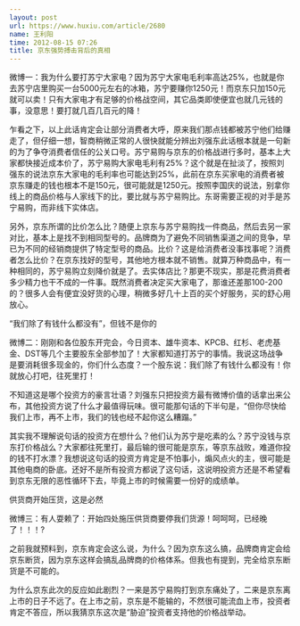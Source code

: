 ```yaml
---
layout: post
url: https://www.huxiu.com/article/2680
name: 王利阳
time: 2012-08-15 07:26
title: 京东强势搏击背后的真相
---
```

微博一：我为什么要打苏宁大家电？因为苏宁大家电毛利率高达25%，也就是你去苏宁店里购买一台5000元左右的冰箱，苏宁要赚你1250元！而京东只加150元就可以卖！只有大家电才有足够的价格战空间，其它品类即使便宜也就几元钱的事，没意思！要打就几百几百元的降！

乍看之下，以上此话肯定会让部分消费者大呼，原来我们那点钱都被苏宁他们给赚走了，但仔细一想，智商稍微正常的人很快就能分辨出刘强东此话根本就是一句新的为了争夺消费者信任的公关口号。苏宁易购与京东的价格战进行多时，基本上大家都快接近成本价了，苏宁易购大家电毛利有25%？这个就是在扯淡了，按照刘强东的说法京东大家电的毛利率也可能达到25%，此前在京东买家电的消费者被京东赚走的钱也根本不是150元，很可能就是1250元。按照李国庆的说法，别拿你线上的商品价格与人家线下的比，要比就与苏宁易购比。东哥需要正视的对手是苏宁易购，而非线下实体店。

另外，京东所谓的比价怎么比？随便上京东与苏宁易购找一件商品，然后去另一家对比，基本上是找不到相同型号的。品牌商为了避免不同销售渠道之间的竞争，早已为不同的经销商提供了特定型号的商品。比价？这是给消费者没事找事呢？消费者怎么比价？在京东找好的型号，其他地方根本就不销售。就算万种商品中，有一种相同的，苏宁易购立刻降价就是了。去实体店比？那更不现实，那是花费消费者多少精力也干不成的一件事。既然消费者决定买大家电了，那谁还差那100-200的？很多人会有便宜没好货的心理，稍微多好几十上百的买个好服务，买的舒心用放心。

“我们除了有钱什么都没有”，但钱不是你的

微博二：刚刚和各位股东开完会，今日资本、雄牛资本、KPCB、红杉、老虎基金、DST等几个主要股东全部参加了！大家都知道打苏宁的事情。我说这场战争是要消耗很多现金的，你们什么态度？一个股东说：我们除了有钱什么都没有！你就放心打吧，往死里打！

不知道这是哪个投资方的豪言壮语？刘强东只把投资方最有微博价值的话拿出来公布，其他投资方说了什么才最值得玩味。很可能那句话的下半句是，“但你尽快给我们上市，再不上市，我们的钱也经不起你这么糟蹋。”

其实我不理解说句话的投资方在想什么？他们认为苏宁是吃素的么？苏宁没钱与京东打价格战么？大家都往死里打，最后输的很可能是京东，等京东战败，难道你投的钱不打水漂？我想说这句话的投资方肯定是不怕事小，煽风点火的主，很可能是其他电商的卧底。还好不是所有投资方都说了这句话，这说明投资方还是不希望看到京东无限的恶性循环下去，毕竟上市的时候需要一份好的成绩单。

供货商开始压货，这是必然

微博三：有人耍赖了：开始四处施压供货商要停我们货源！呵呵呵，已经晚了！！！?

之前我就预料到，京东肯定会这么说，为什么？因为京东这么搞，品牌商肯定会给京东断货，因为京东这样会搞乱品牌商的价格体系。但我也有提到，完全给京东断货是不可能的。

为什么京东此次的反应如此剧烈？一来是苏宁易购打到京东痛处了，二来是京东离上市的日子不远了。在上市之前，京东是不能输的，不然很可能流血上市，投资者肯定不答应，所以我猜京东这次是“胁迫”投资者支持他的价格战举动。

